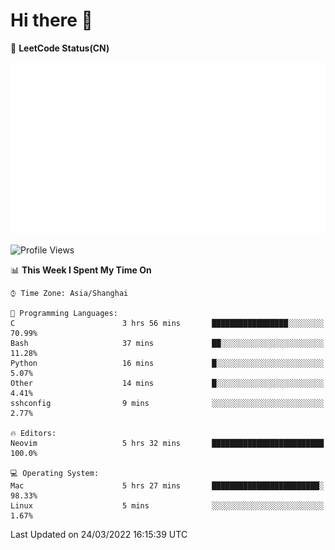 # Hi there 👋

📝 **LeetCode Status(CN)**

![wsmbsbbz's LeetCode status](https://github.com/wsmbsbbz/wsmbsbbz/blob/main/status.svg)

<!--
**wsmbsbbz/wsmbsbbz** is a ✨ _special_ ✨ repository because its `README.md` (this file) appears on your GitHub profile.

Here are some ideas to get you started:

- 🔭 I’m currently working on ...
- 🌱 I’m currently learning ...
- 👯 I’m looking to collaborate on ...
- 🤔 I’m looking for help with ...
- 💬 Ask me about ...
- 📫 How to reach me: ...
- 😄 Pronouns: ...
- ⚡ Fun fact: ...
-->
<!--START_SECTION:waka-->
![Profile Views](http://img.shields.io/badge/Profile%20Views-1-blue)

📊 **This Week I Spent My Time On** 

```text
⌚︎ Time Zone: Asia/Shanghai

💬 Programming Languages: 
C                        3 hrs 56 mins       █████████████████░░░░░░░░   70.99% 
Bash                     37 mins             ██░░░░░░░░░░░░░░░░░░░░░░░   11.28% 
Python                   16 mins             █░░░░░░░░░░░░░░░░░░░░░░░░   5.07% 
Other                    14 mins             █░░░░░░░░░░░░░░░░░░░░░░░░   4.41% 
sshconfig                9 mins              ░░░░░░░░░░░░░░░░░░░░░░░░░   2.77%

🔥 Editors: 
Neovim                   5 hrs 32 mins       █████████████████████████   100.0%

💻 Operating System: 
Mac                      5 hrs 27 mins       ████████████████████████░   98.33% 
Linux                    5 mins              ░░░░░░░░░░░░░░░░░░░░░░░░░   1.67%

```


 Last Updated on 24/03/2022 16:15:39 UTC
<!--END_SECTION:waka-->
